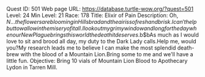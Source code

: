 Quest ID: 501
Web page URL: https://database.turtle-wow.org/?quest=501
Level: 24
Min Level: 21
Race: 178
Title: Elixir of Pain
Description: Oh, $N. . .the flowers are blooming in Hillsbrad and the air is so fresh and brisk.I can't help but to wallow in the misery of it all.I look out my grimy window and long for the day when our New Plague brings this world the death it deserves.$b$bAs much as I would love to sit and brood all day, my duty to the Dark Lady calls.Help me, would you?My research leads me to believe I can make the most splendid death-brew with the blood of a Mountain Lion.Bring some to me and we'll have a little fun.
Objective: Bring 10 vials of Mountain Lion Blood to Apothecary Lydon in Tarren Mill.
